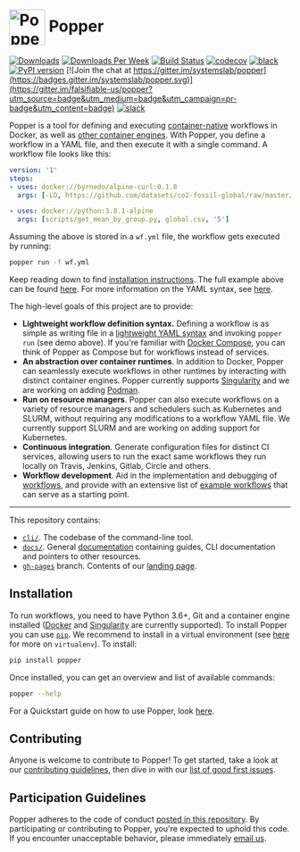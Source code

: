 # <img src="https://raw.githubusercontent.com/systemslab/popper/57f7a89bed6ff3e4d62ea2a5683ae28e3251931e/docs/figures/popper_logo_just_jug.png" width="64" valign="middle" alt="Popper"/> Popper

[![Downloads](https://pepy.tech/badge/popper)](https://pepy.tech/project/popper)
[![Downloads Per Week](https://pepy.tech/badge/popper/week)](https://pepy.tech/project/popper)
[![Build Status](https://travis-ci.org/systemslab/popper.svg?branch=master)](https://travis-ci.org/systemslab/popper)
[![codecov](https://codecov.io/gh/systemslab/popper/branch/master/graph/badge.svg)](https://codecov.io/gh/systemslab/popper)
[![black](https://img.shields.io/badge/code%20style-black-000000.svg)](https://github.com/ambv/black)
[![PyPI version](https://badge.fury.io/py/popper.svg)](https://badge.fury.io/py/popper)
[![Join the chat at https://gitter.im/systemslab/popper](https://badges.gitter.im/systemslab/popper.svg)](https://gitter.im/falsifiable-us/popper?utm_source=badge&utm_medium=badge&utm_campaign=pr-badge&utm_content=badge)
[![slack](https://img.shields.io/badge/chat-on_slack-C03C20.svg?logo=slack)](https://join.slack.com/t/getpopper/shared_invite/zt-dtn0se2s-c50myMHNpeoikQXDeNbPew)

Popper is a tool for defining and executing [container-native][cn] 
workflows in Docker, as well as [other container engines][engines]. 
With Popper, you define a workflow in a YAML file, and then execute it 
with a single command. A workflow file looks like this:

```yaml
version: '1'
steps:
- uses: docker://byrnedo/alpine-curl:0.1.8
  args: [-LO, https://github.com/datasets/co2-fossil-global/raw/master/global.csv]

- uses: docker://python:3.8.1-alpine
  args: [scripts/get_mean_by_group.py, global.csv, '5']
```

Assuming the above is stored in a `wf.yml` file, the workflow gets 
executed by running:

```bash
popper run -f wf.yml
```

Keep reading down to find [installation instructions](#installation). 
The full example above can be found [here][minimalpython]. For more 
information on the YAML syntax, see [here][cnwf].

The high-level goals of this project are to provide:

  * **Lightweight workflow definition syntax.** Defining a workflow is 
    as simple as writing file in a [lightweight YAML syntax][cnwf] and 
    invoking `popper run` (see demo above). If you're familiar with 
    [Docker Compose][compose], you can think of Popper as Compose but 
    for workflows instead of services.
  * **An abstraction over container runtimes**. In addition to Docker, 
    Popper can seamlessly execute workflows in other runtimes by 
    interacting with distinct container engines. Popper currently 
    supports [Singularity][sylabs] and we are working on adding 
    [Podman][podman].
  * **Run on resource managers**. Popper can also execute workflows on 
    a variety of resource managers and schedulers such as Kubernetes 
    and SLURM, without requiring any modifications to a workflow YAML 
    file. We currently support SLURM and are working on adding support 
    for Kubernetes.
  * **Continuous integration**. Generate configuration files for 
    distinct CI services, allowing users to run the exact same 
    workflows they run locally on Travis, Jenkins, Gitlab, Circle and 
    others.
  * **Workflow development**. Aid in the implementation and debugging 
    of [workflows][scaffold], and provide with an extensive list of 
    [example workflows](https://github.com/popperized) that can serve 
    as a starting point.

-----

This repository contains:

  * [`cli/`](cli/). The codebase of the command-line tool.
  * [`docs/`](docs/). General [documentation][docs] containing guides, 
    CLI documentation and pointers to other resources.
  * [`gh-pages`][gh-pages] branch. Contents of our [landing 
    page](http://falsifiable.us).

## Installation

To run workflows, you need to have Python 3.6+, Git and a container 
engine installed ([Docker][docker] and [Singularity][singularity] are 
currently supported). To install Popper you can use 
[`pip`](https://pypi.python.org/pypi). We recommend to install in a 
virtual environment (see [here][venv] for more on `virtualenv`). To 
install:

```bash
pip install popper
```

Once installed, you can get an overview and list of available 
commands:

```bash
popper --help
```

For a Quickstart guide on how to use Popper, look [here][getting_started].

## Contributing

Anyone is welcome to contribute to Popper! To get started, take a look 
at our [contributing guidelines](CONTRIBUTING.md), then dive in with 
our [list of good first issues][gfi].

## Participation Guidelines

Popper adheres to the code of conduct [posted in this 
repository](CODE_OF_CONDUCT.md). By participating or contributing to 
Popper, you're expected to uphold this code. If you encounter 
unacceptable behavior, please immediately [email 
us](mailto:ivo@cs.ucsc.edu).

[minimalpy]: https://github.com/popperized/popper-examples/tree/master/workflows/minimal-python
[gfi]: https://github.com/systemslab/popper/issues?utf8=%E2%9C%93&q=is%3Aissue+label%3A%22good+first+issue%22+is%3Aopen
[singularity]: https://github.com/sylabs/singularity
[docker]: https://get.docker.com
[getting_started]: https://popper.readthedocs.io/en/latest/sections/getting_started.html
[venv]: https://packaging.python.org/guides/installing-using-pip-and-virtual-environments/#installing-virtualenv
[popper2]: https://github.com/systemslab/popper/projects/12
[docs]: https://popper.readthedocs.io/en/latest/
[gh-pages]: https://github.com/systemslab/popper/tree/gh-pages
[scaffold]: https://popper.readthedocs.io/en/latest/sections/getting_started.html#create-a-workflow
[cnwf]: docs/sections/cn_workflows.md
[engines]: docs/sections/cn_workflows.md#container-engines
[sylabs]: https://sylabs.io/
[cn]: https://cloudblogs.microsoft.com/opensource/2018/04/23/5-reasons-you-should-be-doing-container-native-development/
[compose]: https://docs.docker.com/compose/
[podman]: https://podman.io
[minimalpython]: https://github.com/popperized/popper-examples/tree/master/workflows/minimal-python
